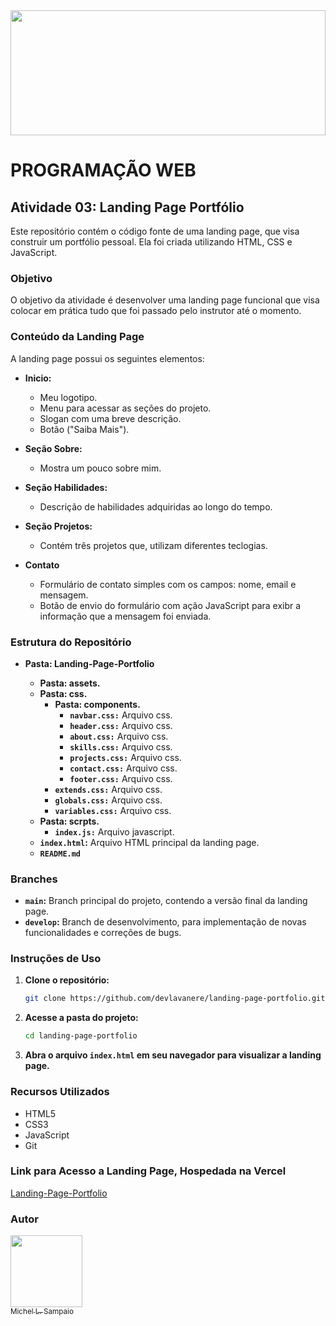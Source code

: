 <img style="width: 100%; height:200px" src="assets/img-readme-header.jpg">

# PROGRAMAÇÃO WEB

## Atividade 03: Landing Page Portfólio

Este repositório contém o código fonte de uma landing page, que visa construir um portfólio pessoal. Ela foi criada utilizando HTML, CSS e JavaScript.

### Objetivo

O objetivo da atividade é desenvolver uma landing page funcional que visa colocar em prática tudo que foi passado pelo instrutor até o momento.

### Conteúdo da Landing Page

A landing page possui os seguintes elementos:

- **Inicio:**
    - Meu logotipo.
    - Menu para acessar as seções do projeto.
    - Slogan com uma breve descrição.
    - Botão ("Saiba Mais").

- **Seção Sobre:**
    - Mostra um pouco sobre mim.

- **Seção Habilidades:**
    - Descrição de habilidades adquiridas ao longo do tempo.

- **Seção Projetos:**
    - Contém três projetos que, utilizam diferentes teclogias.

- **Contato**
    - Formulário de contato simples com os campos: nome, email e mensagem.
    - Botão de envio do formulário com ação JavaScript para exibr a informação que a mensagem foi enviada.

### Estrutura do Repositório
- **Pasta: Landing-Page-Portfolio**

    - **Pasta: assets.**
    - **Pasta: css.**
        - **Pasta: components.**
            - **`navbar.css:`** Arquivo css.
            - **`header.css:`** Arquivo css.
            - **`about.css:`** Arquivo css.
            - **`skills.css:`** Arquivo css.
            - **`projects.css:`** Arquivo css.
            - **`contact.css:`** Arquivo css.
            - **`footer.css:`** Arquivo css.
        - **`extends.css:`** Arquivo css.
        - **`globals.css:`** Arquivo css.
        - **`variables.css:`** Arquivo css.
    - **Pasta: scrpts.**
        - **`index.js:`** Arquivo javascript.
    - **`index.html`:** Arquivo HTML principal da landing page.
    - **`README.md`**

### Branches

- **`main`:** Branch principal do projeto, contendo a versão final da landing page.
- **`develop`:** Branch de desenvolvimento, para implementação de novas funcionalidades e correções de bugs.

### Instruções de Uso

1. **Clone o repositório:** 
    ```bash
    git clone https://github.com/devlavanere/landing-page-portfolio.git
    ```
2. **Acesse a pasta do projeto:**
    ```bash
    cd landing-page-portfolio
    ```
3. **Abra o arquivo `index.html` em seu navegador para visualizar a landing page.**

### Recursos Utilizados

- HTML5
- CSS3
- JavaScript
- Git

### Link para Acesso a Landing Page, Hospedada na Vercel

[Landing-Page-Portfolio](https://landing-page-portfolio-eight.vercel.app/) 

### Autor

[<img src="https://avatars.githubusercontent.com/u/125924854?s=400&u=505601333417c0f00a726bb3e1e757dcaa874463&v=4" width=115><br><sub>Michel L. Sampaio</sub>](https://github.com/devlavanere)